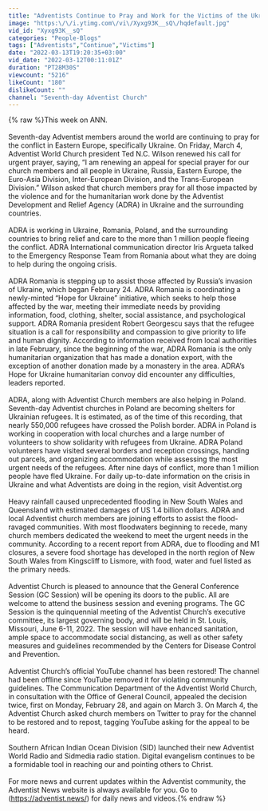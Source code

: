 ```yaml
---
title: "Adventists Continue to Pray and Work for the Victims of the Ukraine\/Russia Conflict; and other news"
image: "https:\/\/i.ytimg.com\/vi\/Xyxg93K__sQ\/hqdefault.jpg"
vid_id: "Xyxg93K__sQ"
categories: "People-Blogs"
tags: ["Adventists","Continue","Victims"]
date: "2022-03-13T19:20:35+03:00"
vid_date: "2022-03-12T00:11:01Z"
duration: "PT28M30S"
viewcount: "5216"
likeCount: "180"
dislikeCount: ""
channel: "Seventh-day Adventist Church"
---
```

{% raw %}This week on ANN.<br /><br />Seventh-day Adventist members around the world are continuing to pray for the conflict in Eastern Europe, specifically Ukraine.  On Friday, March 4, Adventist World Church president Ted N.C. Wilson renewed his call for urgent prayer, saying, “I am renewing an appeal for special prayer for our church members and all people in Ukraine, Russia, Eastern Europe, the Euro-Asia Division, Inter-European Division, and the Trans-European Division.” Wilson asked that church members pray for all those impacted by the violence and for the humanitarian work done by the Adventist Development and Relief Agency (ADRA) in Ukraine and the surrounding countries.<br /><br />ADRA is working in Ukraine, Romania, Poland, and the surrounding countries to bring relief and care to the more than 1 million people fleeing the conflict. ADRA International communication director Iris Argueta talked to the Emergency Response Team from Romania about what they are doing to help during the ongoing crisis.<br /><br />ADRA Romania is stepping up to assist those affected by Russia’s invasion of Ukraine, which began February 24. ADRA Romania is coordinating a newly-minted “Hope for Ukraine” initiative, which seeks to help those affected by the war, meeting their immediate needs by providing information, food, clothing, shelter, social assistance, and psychological support. ADRA Romania president Robert Georgescu says that the refugee situation is a call for responsibility and compassion to give priority to life and human dignity. According to information received from local authorities in late February, since the beginning of the war, ADRA Romania is the only humanitarian organization that has made a donation export, with the exception of another donation made by a monastery in the area. ADRA’s Hope for Ukraine humanitarian convoy did encounter any difficulties, leaders reported.<br /><br />ADRA, along with Adventist Church members are also helping in Poland. Seventh-day Adventist churches in Poland are becoming shelters for Ukrainian refugees. It is estimated, as of the time of this recording, that nearly 550,000 refugees have crossed the Polish border. ADRA in Poland is working in cooperation with local churches and a large number of volunteers to show solidarity with refugees from Ukraine. ADRA Poland volunteers have visited several borders and reception crossings, handing out parcels, and organizing accommodation while assessing the most urgent needs of the refugees. After nine days of conflict, more than 1 million people have fled Ukraine. For daily up-to-date information on the crisis in Ukraine and what Adventists are doing in the region, visit Adventist.org<br /> <br />Heavy rainfall caused unprecedented flooding in New South Wales and Queensland with estimated damages of US 1.4 billion dollars. ADRA and local Adventist church members are joining efforts to assist the flood-ravaged communities. With most floodwaters beginning to recede, many church members dedicated the weekend to meet the urgent needs in the community. According to a recent report from ADRA, due to flooding and M1 closures, a severe food shortage has developed in the north region of New South Wales from Kingscliff to Lismore, with food, water and fuel listed as the primary needs.<br /><br />Adventist Church is pleased to announce that the General Conference Session (GC Session) will be opening its doors to the public. All are welcome to attend the business session and evening programs.  The GC Session is the quinquennial meeting of the Adventist Church’s executive committee, its largest governing body, and will be held in St. Louis, Missouri, June 6-11, 2022. The session will have enhanced sanitation, ample space to accommodate social distancing, as well as other safety measures and guidelines recommended by the Centers for Disease Control and Prevention.<br /><br />Adventist Church’s official YouTube channel has been restored! The channel had been offline since YouTube removed it for violating community guidelines. The Communication Department of the Adventist World Church, in consultation with the Office of General Council, appealed the decision twice, first on Monday, February 28, and again on March 3. On March 4, the Adventist Church asked church members on Twitter to pray for the channel to be restored and to repost, tagging YouTube asking for the appeal to be heard.<br /><br />Southern African Indian Ocean Division (SID) launched their new Adventist World Radio and Sidmedia radio station. Digital evangelism continues to be a formidable tool in reaching our and pointing others to Christ.<br /><br />For more news and current updates within the Adventist community, the Adventist News website is always available for you. Go to (<a rel="nofollow" target="blank" href="https://adventist.news/)">https://adventist.news/)</a> for daily news and videos.{% endraw %}
